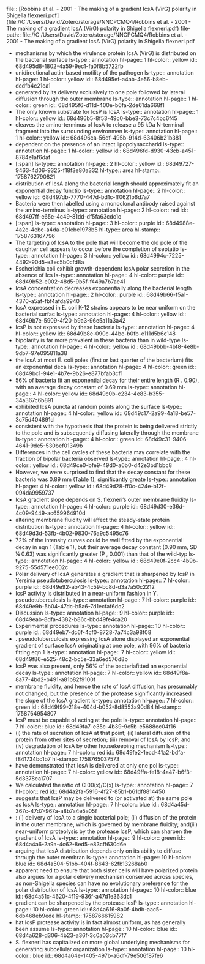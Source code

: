 file:: [Robbins et al. - 2001 - The making of a gradient IcsA (VirG) polarity in Shigella flexneri.pdf](file://C:/Users/David/Zotero/storage/NNCPCMQ4/Robbins et al. - 2001 - The making of a gradient IcsA (VirG) polarity in Shigella flexneri.pdf)
file-path:: file://C:/Users/David/Zotero/storage/NNCPCMQ4/Robbins et al. - 2001 - The making of a gradient IcsA (VirG) polarity in Shigella flexneri.pdf

- mechanisms by which the virulence protein IcsA (VirG) is distributed on the bacterial surface
  ls-type:: annotation
  hl-page:: 1
  hl-color:: yellow
  id:: 68d495d8-1802-4a59-9ec1-fa0f8b5722fb
- unidirectional actin-based motility of the pathogen
  ls-type:: annotation
  hl-page:: 1
  hl-color:: yellow
  id:: 68d495ef-a4ab-4e56-b8eb-dcdfb4c21ea1
- generated by its delivery exclusively to one pole followed by lateral diffusion through the outer membrane
  ls-type:: annotation
  hl-page:: 1
  hl-color:: green
  id:: 68d495f6-d11d-400e-b6fa-2de61da668f1
- The only known substrate for IcsP is IcsA
  ls-type:: annotation
  hl-page:: 1
  hl-color:: yellow
  id:: 68d496b5-8f53-49c0-bbe3-73c7c4bc6f45
- cleaves the amino-terminus of IcsA to release a 95 kDa N-terminal fragment into the surrounding environmen
  ls-type:: annotation
  hl-page:: 1
  hl-color:: yellow
  id:: 68d496ca-56df-495b-914d-63406b21b381
- dependent on the presence of an intact lipopolysaccharid
  ls-type:: annotation
  hl-page:: 1
  hl-color:: yellow
  id:: 68d496fd-d930-43cb-a451-8784e1af6daf
- [:span]
  ls-type:: annotation
  hl-page:: 2
  hl-color:: yellow
  id:: 68d49727-9463-4d06-9325-f18f3e80a332
  hl-type:: area
  hl-stamp:: 1758762790821
- distribution of IcsA along the bacterial length should approximately ﬁt an exponential decay functio
  ls-type:: annotation
  hl-page:: 2
  hl-color:: yellow
  id:: 68d497db-7770-447d-bd1c-ff0621b6d7a7
- Bacteria were then labelled using a monoclonal antibody raised against the amino-terminus
  ls-type:: annotation
  hl-page:: 2
  hl-color:: red
  id:: 68d497ff-e65e-4c49-81dd-df5fa63cdc1c
- [:span]
  ls-type:: annotation
  hl-page:: 3
  hl-color:: purple
  id:: 68d4988e-4a2e-4ebe-a4da-e01ebe1973b5
  hl-type:: area
  hl-stamp:: 1758763167796
- The targeting of IcsA to the pole that will become the old pole of the daughter cell appears to occur before the completion of septatio
  ls-type:: annotation
  hl-page:: 3
  hl-color:: yellow
  id:: 68d4994c-7225-4492-90d5-e3ec5b0cfd8a
- Escherichia coli exhibit growth-dependent IcsA polar secretion in the absence of Ics
  ls-type:: annotation
  hl-page:: 4
  hl-color:: purple
  id:: 68d49b52-e002-48d5-9b5f-f449a7b7ae41
- IcsA concentration decreases exponentially along the bacterial length
  ls-type:: annotation
  hl-page:: 2
  hl-color:: purple
  id:: 68d49b66-f5a1-4370-a5af-fbf4afda9940
- IcsA expressed in E. coli K-12 strains appears to be near uniform on the bacterial surfac
  ls-type:: annotation
  hl-page:: 4
  hl-color:: yellow
  id:: 68d49b7e-5909-4f20-b9a3-96e5a11a3a42
- IcsP is not expressed by these bacteria
  ls-type:: annotation
  hl-page:: 4
  hl-color:: yellow
  id:: 68d49b8e-090c-44bc-b0fb-e111d5b6c148
- bipolarity is far more prevalent in these bacteria than in wild-type
  ls-type:: annotation
  hl-page:: 4
  hl-color:: yellow
  id:: 68d49bbb-4bf8-4e8b-9db7-97e095811a38
- the IcsA at most E. coli poles (ﬁrst or last quarter of the bacterium) ﬁts an exponential deca
  ls-type:: annotation
  hl-page:: 4
  hl-color:: green
  id:: 68d49bc1-94e1-4b7e-9b26-e877bfab3cf1
- 56% of bacteria ﬁt an exponential decay for their entire length (R . 0.90), with an average decay constant of 0.69 mm
  ls-type:: annotation
  hl-page:: 4
  hl-color:: yellow
  id:: 68d49c0b-c234-4e83-b355-34a367c6b891
- exhibited IcsA puncta at random points along the surface
  ls-type:: annotation
  hl-page:: 4
  hl-color:: yellow
  id:: 68d49c17-2a99-4a18-be57-3c75d404891d
- consistent with the hypothesis that the protein is being delivered strictly to the pole and is subsequently diffusing laterally through the membrane
  ls-type:: annotation
  hl-page:: 4
  hl-color:: green
  id:: 68d49c31-9406-4641-9de5-530bef01349b
- Differences in the cell cycles of these bacteria may correlate with the fraction of bipolar bacteria observed
  ls-type:: annotation
  hl-page:: 4
  hl-color:: yellow
  id:: 68d49ce0-bfe9-49d0-a6b0-d42e3bd1bbc8
- However, we were surprised to ﬁnd that the decay constant for these bacteria was 0.89 mm (Table 1), signiﬁcantly greate
  ls-type:: annotation
  hl-page:: 4
  hl-color:: yellow
  id:: 68d49d28-ff0c-424e-b12f-094da9959737
- IcsA gradient slope depends on S. ﬂexneri’s outer membrane ﬂuidity
  ls-type:: annotation
  hl-page:: 4
  hl-color:: purple
  id:: 68d49d30-e36d-4c09-9449-ac659964910d
- altering membrane ﬂuidity will affect the steady-state protein distribution
  ls-type:: annotation
  hl-page:: 4
  hl-color:: yellow
  id:: 68d49d3d-53fb-4b02-9830-76a9c5495c76
- 72% of the intensity curves could be well ﬁtted by the exponential decay in eqn 1 (Table 1), but their average decay constant (0.90 mm, SD ¼ 0.63) was signiﬁcantly greater (P , 0.001) than that of the wild-typ
  ls-type:: annotation
  hl-page:: 4
  hl-color:: yellow
  id:: 68d49e0f-2cc4-4b9b-9275-55d571ee002c
- Polar delivery of IcsA generates a gradient that is sharpened by IcsP in Yersinia pseudotuberculosis
  ls-type:: annotation
  hl-page:: 7
  hl-color:: purple
  id:: 68d49e92-ab43-4c59-bc8d-d3a7a50c2212
- IcsP activity is distributed in a near-uniform fashion in Y. pseudotuberculosis
  ls-type:: annotation
  hl-page:: 7
  hl-color:: purple
  id:: 68d49e9b-5b04-47dc-b5a6-7d1ecfaf6dc2
- Discussion
  ls-type:: annotation
  hl-page:: 9
  hl-color:: purple
  id:: 68d49eab-8dfa-4382-b86c-bbd49fe4ca20
- Experimental procedures
  ls-type:: annotation
  hl-page:: 10
  hl-color:: purple
  id:: 68d49eb7-dc6f-4cf0-8728-7a74c3a98f08
- . pseudotuberculosis expressing IcsA alone displayed an exponential gradient of surface IcsA originating at one pole, with 96% of bacteria ﬁtting eqn 1
  ls-type:: annotation
  hl-page:: 7
  hl-color:: yellow
  id:: 68d49f86-e525-48c2-bc5e-33a6ed576d8b
- IcsP was also present, only 56% of the bacteriaﬁtted an exponential decay
  ls-type:: annotation
  hl-page:: 7
  hl-color:: yellow
  id:: 68d49f8a-8a77-4bd2-b491-a81b82f9100f
- membrane ﬂuidity, and hence the rate of IcsA diffusion, has presumably not changed, but the presence of the protease signiﬁcantly increased the slope of the IcsA gradient
  ls-type:: annotation
  hl-page:: 7
  hl-color:: green
  id:: 68d49f99-218e-404d-b052-8d8553a90d84
  hl-stamp:: 1758764954807
- IcsP must be capable of acting at the pole
  ls-type:: annotation
  hl-page:: 7
  hl-color:: blue
  id:: 68d49fa7-e35c-4b39-9c5b-e5688ec04f16
- (i) the rate of secretion of IcsA at that point; (ii) lateral diffusion of the protein from other sites of secretion; (iii) removal of IcsA by IcsP; and (iv) degradation of IcsA by other housekeeping mechanism
  ls-type:: annotation
  hl-page:: 7
  hl-color:: red
  id:: 68d49fe2-1ecd-41a2-bdfa-f841734bc1b7
  hl-stamp:: 1758765037573
- have demonstrated that IcsA is delivered at only one pol
  ls-type:: annotation
  hl-page:: 7
  hl-color:: yellow
  id:: 68d49ffa-fe18-4a47-b6f3-5d3378ca1707
- We calculated the ratio of C 00(x)/C(x)
  ls-type:: annotation
  hl-page:: 7
  hl-color:: red
  id:: 68d4a2fa-5916-4f27-85b1-b61df8814450
- suggests that IcsP may be delivered to (or activated at) the same pole as IcsA
  ls-type:: annotation
  hl-page:: 7
  hl-color:: blue
  id:: 68d4a45d-367c-47d7-967a-a8b7a4e5a05f
- : (i) delivery of IcsA to a single bacterial pole; (ii) diffusion of the protein in the outer membrane, which is governed by membrane ﬂuidity; and(iii) near-uniform proteolysis by the protease IcsP, which can sharpen the gradient of IcsA
  ls-type:: annotation
  hl-page:: 9
  hl-color:: green
  id:: 68d4a4a6-2a9a-4c62-8ed5-e83cff630d6e
- arguing that IcsA distribution depends only on its ability to diffuse through the outer membran
  ls-type:: annotation
  hl-page:: 10
  hl-color:: blue
  id:: 68d4a504-51bb-404f-8643-62fb13268ab0
- apparent need to ensure that both sister cells will have polarized protein also argues for a polar delivery mechanism conserved across species, as non-Shigella species can have no evolutionary preference for the polar distribution of IcsA
  ls-type:: annotation
  hl-page:: 10
  hl-color:: blue
  id:: 68d4a51c-4620-4f19-936f-a47d1e363dc1
- gradient can be sharpened by the protease IcsP
  ls-type:: annotation
  hl-page:: 10
  hl-color:: green
  id:: 68d4a616-8a0f-4bdb-aac5-6db468eb9ede
  hl-stamp:: 1758766615982
- hat IcsP protease activity is in fact almost uniform, as has generally been assume
  ls-type:: annotation
  hl-page:: 10
  hl-color:: blue
  id:: 68d4a628-d306-4b23-a36f-3c0a03cb77f7
- S. ﬂexneri has capitalized on more global underlying mechanisms for generating subcellular organization
  ls-type:: annotation
  hl-page:: 10
  hl-color:: blue
  id:: 68d4a64e-1405-497b-a6df-79e506f87fe6